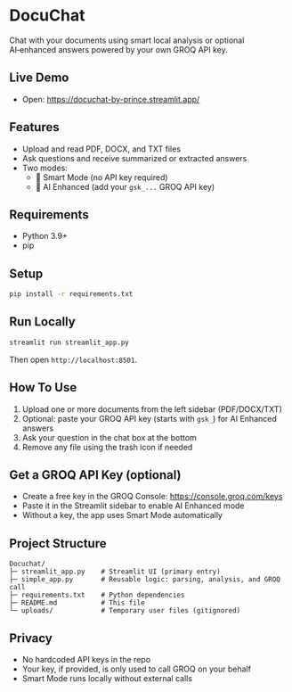 # DocuChat

Chat with your documents using smart local analysis or optional AI‑enhanced answers powered by your own GROQ API key.

## Live Demo
- Open: https://docuchat-by-prince.streamlit.app/

## Features
- Upload and read PDF, DOCX, and TXT files
- Ask questions and receive summarized or extracted answers
- Two modes:
  - 📄 Smart Mode (no API key required)
  - 🤖 AI Enhanced (add your `gsk_...` GROQ API key)

## Requirements
- Python 3.9+
- pip

## Setup
```bash
pip install -r requirements.txt
```

## Run Locally
```bash
streamlit run streamlit_app.py
```
Then open `http://localhost:8501`.

## How To Use
1) Upload one or more documents from the left sidebar (PDF/DOCX/TXT)
2) Optional: paste your GROQ API key (starts with `gsk_`) for AI Enhanced answers
3) Ask your question in the chat box at the bottom
4) Remove any file using the trash icon if needed

## Get a GROQ API Key (optional)
- Create a free key in the GROQ Console: https://console.groq.com/keys
- Paste it in the Streamlit sidebar to enable AI Enhanced mode
- Without a key, the app uses Smart Mode automatically

## Project Structure
```
Docuchat/
├─ streamlit_app.py    # Streamlit UI (primary entry)
├─ simple_app.py       # Reusable logic: parsing, analysis, and GROQ call
├─ requirements.txt    # Python dependencies
├─ README.md           # This file
└─ uploads/            # Temporary user files (gitignored)
```

## Privacy
- No hardcoded API keys in the repo
- Your key, if provided, is only used to call GROQ on your behalf
- Smart Mode runs locally without external calls


